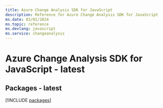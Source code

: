 ```yaml
---
title: Azure Change Analysis SDK for JavaScript
description: Reference for Azure Change Analysis SDK for JavaScript
ms.date: 03/01/2024
ms.topic: reference
ms.devlang: javascript
ms.service: changeanalysis
---
```

# Azure Change Analysis SDK for JavaScript - latest
## Packages - latest
[!INCLUDE [packages](change-analysis-index.md)]